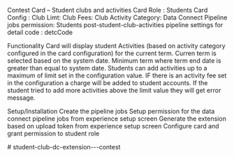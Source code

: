 Contest Card – Student clubs and activities
Card Role : Students
Card Config : 
Club Limt:
Club Fees:
Club Activity Category:
Data Connect Pipeline jobs permission: Students
post-student-club-activities pipeline settings for detail code : detcCode


Functionality
Card will display student Activities (based on activity category configured in the card configuration) for the current term. Curren term is selected based on the system date. Minimum term where term end date is greater than equal to system date.
Students can add activities up to a maximum of limit set in the configuration value.
IF there is an activity fee set in the configuration a charge will be added to student accounts.
If the student tried to add more activities above the limit value they will get error message.

Setup/Installation
Create the pipeline jobs
Setup permission for the data connect pipeline jobs from experience setup screen
Generate the extension based on upload token from experience setup screen
Configure card and grant permission to student role


#   s t u d e n t - c l u b - d c - e x t e n s i o n - - - c o n t e s t 
 
 
